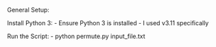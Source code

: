 General Setup:

Install Python 3:
    - Ensure Python 3 is installed - I used v3.11 specifically

Run the Script:
    - python permute.py input_file.txt